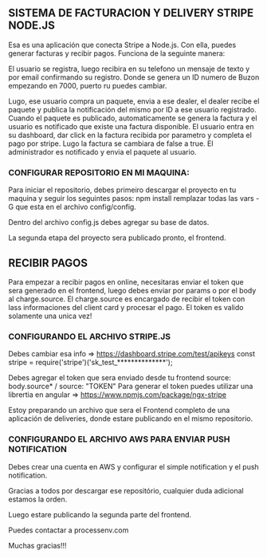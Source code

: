 ## SISTEMA DE FACTURACION Y DELIVERY STRIPE NODE.JS

Esa es una aplicación que conecta Stripe a Node.js.
Con ella, puedes generar facturas y recibir pagos.
Funciona de la seguinte manera:

El usuario se registra, luego recibira en su telefono un mensaje de texto y por email confirmando su registro. Donde se genera un ID numero de Buzon empezando en 7000, puerto ru puedes cambiar.

Lugo, ese usuario compra un paquete, envia a ese dealer, el dealer recibe el paquete y publica la notificación del mismo por ID a ese usuario registrado.
Cuando el paquete es publicado, automaticamente se genera la factura y el usuario es notificado que existe una factura disponible.
El usuario entra en su dashboard, dar click en la factura recibida por parametro y completa el pago por stripe.
Lugo la factura se cambiara de false a true. El administrador es notificado y envia el paquete al usuario.


### CONFIGURAR REPOSITORIO EN MI MAQUINA:

Para iniciar el repositorio, debes primeiro descargar el proyecto en tu maquina y seguir los seguintes pasos:
npm install
remplazar todas las vars -G que esta en el archivo config/config.

Dentro del archivo config.js debes agregar su base de datos.

La segunda etapa del proyecto sera publicado pronto, el frontend.

## RECIBIR PAGOS

Para empezar a recibir pagos en online, necesitaras enviar el token que sera generado en el frontend, luego debes enviar por params o por el body al charge.source.
El charge.source es encargado de recibir el token con lass informaciones del client card y procesar el pago.
El token es valido solamente una unica vez!

### CONFIGURANDO EL ARCHIVO STRIPE.JS

Debes cambiar esa info => https://dashboard.stripe.com/test/apikeys
const stripe = require('stripe')('sk_test_**************');

Debes agregar el token que sera enviado desde tu frontend
source: body.source* / source: "TOKEN"
Para generar el token puedes utilizar una librertia en angular => https://www.npmjs.com/package/ngx-stripe

Estoy preparando un archivo que sera el Frontend completo de una aplicación de deliveries, donde estare publicando en el mismo repositorio.

### CONFIGURANDO EL ARCHIVO AWS PARA ENVIAR PUSH NOTIFICATION

Debes crear una cuenta en AWS y configurar el simple notification y el push notification.


Gracias a todos por descargar ese repositório, cualquier duda adicional estamos la orden.

Luego estare publicando la segunda parte del frontend.

Puedes contactar a processenv.com 

Muchas gracias!!!



